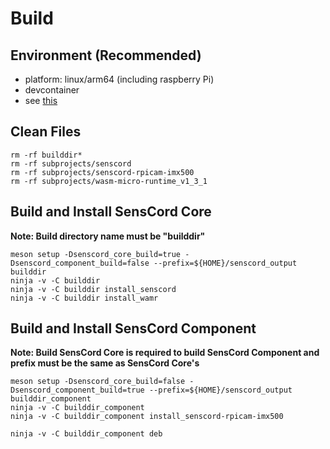 # Build

## Environment (Recommended)
 - platform: linux/arm64 (including raspberry Pi)
 - devcontainer
  - see [this](../.devcontainer/README.md)

## Clean Files

```
rm -rf builddir*
rm -rf subprojects/senscord
rm -rf subprojects/senscord-rpicam-imx500
rm -rf subprojects/wasm-micro-runtime_v1_3_1
```

## Build and Install SensCord Core

**Note: Build directory name must be "builddir"**

```
meson setup -Dsenscord_core_build=true -Dsenscord_component_build=false --prefix=${HOME}/senscord_output builddir
ninja -v -C builddir
ninja -v -C builddir install_senscord
ninja -v -C builddir install_wamr
```

## Build and Install SensCord Component

**Note: Build SensCord Core is required to build SensCord Component and prefix must be the same as SensCord Core's**

```
meson setup -Dsenscord_core_build=false -Dsenscord_component_build=true --prefix=${HOME}/senscord_output builddir_component
ninja -v -C builddir_component
ninja -v -C builddir_component install_senscord-rpicam-imx500
```

```
ninja -v -C builddir_component deb
```

